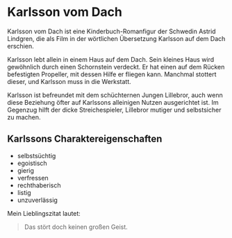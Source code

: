 # Karlsson vom Dach

Karlsson vom Dach ist eine Kinderbuch-Romanfigur der Schwedin Astrid Lindgren, die als Film in der wörtlichen Übersetzung Karlsson auf dem Dach erschien.

Karlsson lebt allein in einem Haus auf dem Dach. Sein kleines Haus wird gewöhnlich durch einen Schornstein verdeckt. Er hat einen auf dem Rücken befestigten Propeller, mit dessen Hilfe er fliegen kann. Manchmal stottert dieser, und Karlsson muss in die Werkstatt.

Karlsson ist befreundet mit dem schüchternen Jungen Lillebror, auch wenn diese Beziehung öfter auf Karlssons alleinigen Nutzen ausgerichtet ist. Im Gegenzug hilft der dicke Streichespieler, Lillebror mutiger und selbstsicher zu machen. 

## Karlssons Charaktereigenschaften
* selbstsüchtig
* egoistisch
* gierig
* verfressen
* rechthaberisch
* listig 
* unzuverlässig

Mein Lieblingszitat lautet:
> Das stört doch keinen großen Geist.
